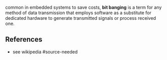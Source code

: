 common in embedded systems to save costs, **bit banging** is a term for any method of data transmission that employs software as a substitute for dedicated hardware to generate transmitted signals or process received one.


## References
- see wikipedia #source-needed